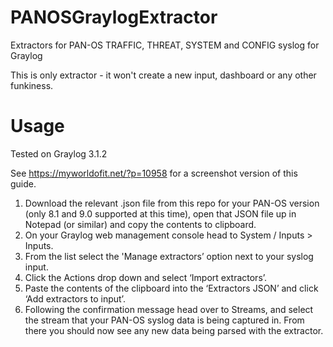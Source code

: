 # PANOSGraylogExtractor
Extractors for PAN-OS TRAFFIC, THREAT, SYSTEM and CONFIG syslog for Graylog

This is only extractor - it won't create a new input, dashboard or any other funkiness.

# Usage
Tested on Graylog 3.1.2

See https://myworldofit.net/?p=10958 for a screenshot version of this guide.

1. Download the relevant .json file from this repo for your PAN-OS version (only 8.1 and 9.0 supported at this time), open that JSON file up in Notepad (or similar) and copy the contents to clipboard.
2. On your Graylog web management console head to System / Inputs > Inputs.
3. From the list select the 'Manage extractors’ option next to your syslog input.
4. Click the Actions drop down and select ‘Import extractors’.
5. Paste the contents of the clipboard into the ‘Extractors JSON’ and click ‘Add extractors to input’.
6. Following the confirmation message head over to Streams, and select the stream that your PAN-OS syslog data is being captured in. From there you should now see any new data being parsed with the extractor.
